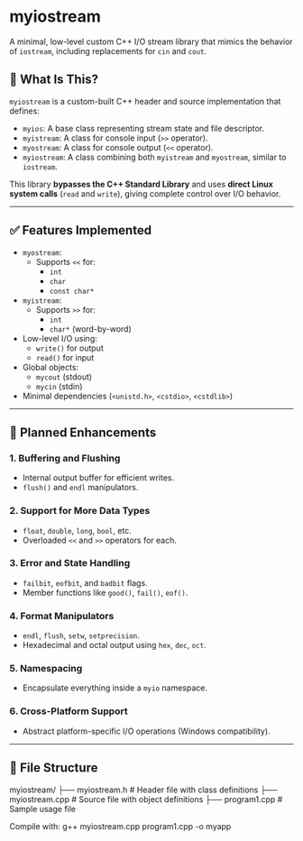 # myiostream

A minimal, low-level custom C++ I/O stream library that mimics the behavior of `iostream`, including replacements for `cin` and `cout`.

## 🔧 What Is This?

`myiostream` is a custom-built C++ header and source implementation that defines:

- `myios`: A base class representing stream state and file descriptor.
- `myistream`: A class for console input (`>>` operator).
- `myostream`: A class for console output (`<<` operator).
- `myiostream`: A class combining both `myistream` and `myostream`, similar to `iostream`.

This library **bypasses the C++ Standard Library** and uses **direct Linux system calls** (`read` and `write`), giving complete control over I/O behavior.

---

## ✅ Features Implemented

- `myostream`:
  - Supports `<<` for:
    - `int`
    - `char`
    - `const char*`
- `myistream`:
  - Supports `>>` for:
    - `int`
    - `char*` (word-by-word)
- Low-level I/O using:
  - `write()` for output
  - `read()` for input
- Global objects:
  - `mycout` (stdout)
  - `mycin` (stdin)
- Minimal dependencies (`<unistd.h>`, `<cstdio>`, `<cstdlib>`)

---

## 🧭 Planned Enhancements

### 1. Buffering and Flushing
- Internal output buffer for efficient writes.
- `flush()` and `endl` manipulators.

### 2. Support for More Data Types
- `float`, `double`, `long`, `bool`, etc.
- Overloaded `<<` and `>>` operators for each.

### 3. Error and State Handling
- `failbit`, `eofbit`, and `badbit` flags.
- Member functions like `good()`, `fail()`, `eof()`.

### 4. Format Manipulators
- `endl`, `flush`, `setw`, `setprecision`.
- Hexadecimal and octal output using `hex`, `dec`, `oct`.

### 5. Namespacing
- Encapsulate everything inside a `myio` namespace.

### 6. Cross-Platform Support
- Abstract platform-specific I/O operations (Windows compatibility).

---

## 📁 File Structure

myiostream/
├── myiostream.h # Header file with class definitions
├── myiostream.cpp # Source file with object definitions
├── program1.cpp # Sample usage file


Compile with:
g++ myiostream.cpp program1.cpp -o myapp
